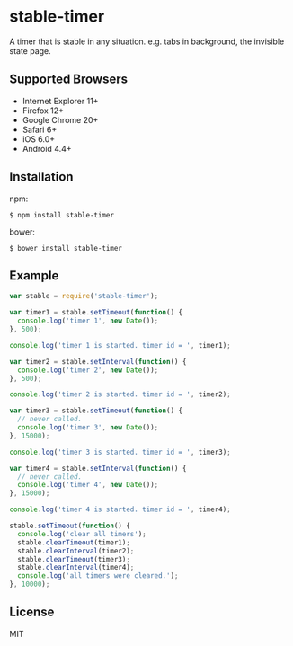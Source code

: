 
# stable-timer

A timer that is stable in any situation. e.g. tabs in background, the invisible state page.

## Supported Browsers

- Internet Explorer 11+
- Firefox 12+
- Google Chrome 20+
- Safari 6+
- iOS 6.0+
- Android 4.4+

## Installation

npm:

    $ npm install stable-timer

bower:

    $ bower install stable-timer

## Example

```js
var stable = require('stable-timer');

var timer1 = stable.setTimeout(function() {
  console.log('timer 1', new Date());
}, 500);

console.log('timer 1 is started. timer id = ', timer1);

var timer2 = stable.setInterval(function() {
  console.log('timer 2', new Date());
}, 500);

console.log('timer 2 is started. timer id = ', timer2);

var timer3 = stable.setTimeout(function() {
  // never called.
  console.log('timer 3', new Date());
}, 15000);

console.log('timer 3 is started. timer id = ', timer3);

var timer4 = stable.setInterval(function() {
  // never called.
  console.log('timer 4', new Date());
}, 15000);

console.log('timer 4 is started. timer id = ', timer4);

stable.setTimeout(function() {
  console.log('clear all timers');
  stable.clearTimeout(timer1);
  stable.clearInterval(timer2);
  stable.clearTimeout(timer3);
  stable.clearInterval(timer4);
  console.log('all timers were cleared.');
}, 10000);
```

## License

MIT
